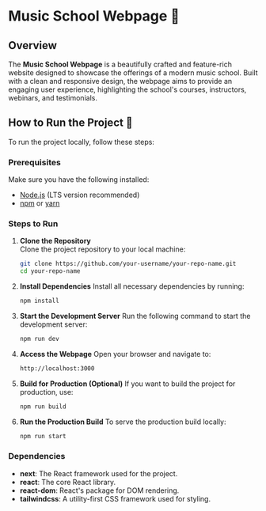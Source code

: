 # Music School Webpage 🎵

## Overview

The **Music School Webpage** is a beautifully crafted and feature-rich website designed to showcase the offerings of a modern music school. Built with a clean and responsive design, the webpage aims to provide an engaging user experience, highlighting the school's courses, instructors, webinars, and testimonials.



## How to Run the Project 🚀

To run the project locally, follow these steps:

### Prerequisites
Make sure you have the following installed:
- [Node.js](https://nodejs.org/) (LTS version recommended)
- [npm](https://www.npmjs.com/) or [yarn](https://yarnpkg.com/)

### Steps to Run
1. **Clone the Repository**  
   Clone the project repository to your local machine:
   ```bash
   git clone https://github.com/your-username/your-repo-name.git
   cd your-repo-name

2. **Install Dependencies**
    Install all necessary dependencies by running:
    ```bash
    npm install

3. **Start the Development Server**
    Run the following command to start the development server:
    ```bash
    npm run dev

4. **Access the Webpage**
    Open your browser and navigate to:
    ```bash
    http://localhost:3000

5. **Build for Production (Optional)**
    If you want to build the project for production, use:
    ```bash
    npm run build

6. **Run the Production Build**
    To serve the production build locally:
    ```bash
    npm run start

### Dependencies
- **next**: The React framework used for the project.
- **react**: The core React library.
- **react-dom**: React's package for DOM rendering.
- **tailwindcss**: A utility-first CSS framework used for styling.

 